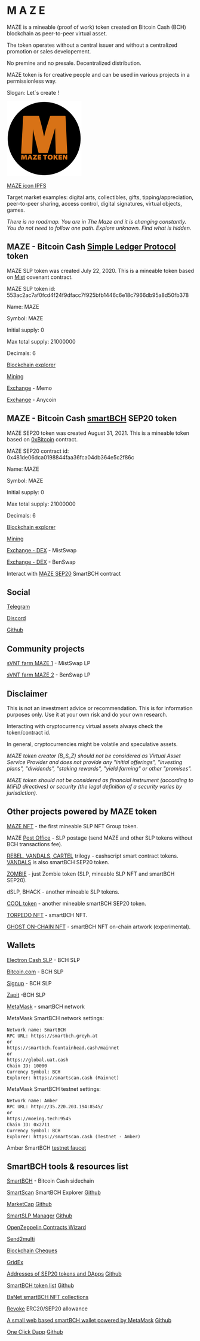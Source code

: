 # M A Z E

MAZE is a mineable (proof of work) token created on Bitcoin Cash (BCH) blockchain as peer-to-peer virtual asset.

The token operates without a central issuer and without a centralized promotion or sales developement.

No premine and no presale. Decentralized distribution.

MAZE token is for creative people and can be used in various projects in a permissionless way.

Slogan: Let`s create !

![MAZE icon](img/maze200.png)

[MAZE icon IPFS](https://gateway.pinata.cloud/ipfs/QmQtFFtwBfzNN5xjR4K7o8yiudK4FPhWMcsRM6pMg7WXFf)

Target market examples: digital arts, collectibles, gifts, tipping/appreciation, peer-to-peer sharing, access control, digital signatures, virtual objects, games.

_There is no roadmap. You are in The Maze and it is changing constantly. You do not need to follow one path. Explore unknown. Find what is hidden._

## MAZE - Bitcoin Cash [Simple Ledger Protocol](https://simpleledger.cash/) token

MAZE SLP token was created July 22, 2020. This is a mineable token based on [Mist](https://github.com/mazetoken/mminer/blob/main/Mistcoin-archive/Mistcoin.md) covenant contract.

MAZE SLP token id: 553ac2ac7af0fcd4f24f9dfacc7f925bfb1446c6e18c7966db95a8d50fb378

Name: MAZE

Symbol: MAZE

Initial supply: 0

Max total supply: 21000000

Decimals: 6

[Blockchain explorer](https://simpleledger.info/token/bb553ac2ac7af0fcd4f24f9dfacc7f925bfb1446c6e18c7966db95a8d50fb378)

[Mining](https://github.com/mazetoken/mminer)

[Exchange](https://memo.cash/token/bb553ac2ac7af0fcd4f24f9dfacc7f925bfb1446c6e18c7966db95a8d50fb378?for-sale) - Memo

[Exchange](https://anycoin.cash) - Anycoin

## MAZE - Bitcoin Cash [smartBCH](https://smartbch.org/) SEP20 token

MAZE SEP20 token was created August 31, 2021. This is a mineable token based on [0xBitcoin](https://0xbitcoin.org/#/) contract.

MAZE SEP20 contract id: 0x481de06dca0198844faa36fca04db364e5c2f86c

Name: MAZE

Symbol: MAZE

Initial supply: 0

Max total supply: 21000000

Decimals: 6

[Blockchain explorer](https://www.smartscan.cash/address/0x481de06dca0198844faa36fca04db364e5c2f86c)

[Mining](https://github.com/mazetoken/smartMaze)

[Exchange - DEX](https://mistswap.fi) - MistSwap

[Exchange - DEX](https://benswap.cash) - BenSwap


Interact with [MAZE SEP20](https://oneclickdapp.com/email-cosmos) SmartBCH contract


## Social

[Telegram](https://t.me/mazetokens)

[Discord](https://discord.gg/xkQGpqRwV2)

[Github](https://github.com/mazetoken)


## Community projects

[sVNT farm MAZE 1](https://svntfarm.netlify.app/farms/xMAZE-BCH) - MistSwap LP

[sVNT farm MAZE 2](https://svntfarm.netlify.app/farms/MAZE-BCH) - BenSwap LP


## Disclaimer

This is not an investment advice or recommendation. This is for information purposes only. Use it at your own risk and do your own research.

Interacting with cryptocurrency virtual assets always check the token/contract id.

In general, cryptocurrencies might be volatile and speculative assets.

_MAZE token creator (B_S_Z) should not be considered as Virtual Asset Service Provider and does not provide any "initial offerings", "investing plans", "dividends", "staking rewards", "yield farming" or other "promises"._

_MAZE token should not be considered as financial instrument (according to MiFID directives) or security (the legal definition of a security varies by jurisdiction)._


## Other projects powered by MAZE  token

[MAZE NFT](https://simpleledger.info/token/8678ad8c66cdcbdbb6e8f610fda055458b096c0f09a7fb6a18fe098343411f21) - the first mineable SLP NFT Group token.

MAZE [Post Office](https://mazepostage.herokuapp.com/) - SLP postage (send MAZE and other SLP tokens without BCH transactions fee).

[REBEL, VANDALS, CARTEL](https://github.com/mazetoken/SLP-smart-contract-tokens) trilogy - cashscript smart contract tokens. [VANDALS](https://vandalstoken.onuniverse.com) is also smartBCH SEP20 token.

[ZOMBIE](https://zombies.onuniverse.com) - just Zombie token (SLP, mineable SLP NFT and smartBCH SEP20).

dSLP, BHACK - another mineable SLP tokens.

[COOL token](https://github.com/mazetoken/cooltoken) - another mineable smartBCH SEP20 token.

[TORPEDO NFT](https://mazetoken.github.io/torpedoNFT) - smartBCH NFT.

[GHOST ON-CHAIN NFT](https://mazetoken.github.io/ghost) - smartBCH NFT on-chain artwork (experimental).


## Wallets

[Electron Cash SLP](https://github.com/simpleledger/Electron-Cash-SLP/releases/download/3.6.7-dev6/Electron-Cash-SLP-3.6.7-dev6-setup.exe) - BCH SLP

[Bitcoin.com](https://wallet.bitcoin.com/) - BCH SLP

[Signup](https://wallet.signup.cash/) - BCH SLP

[Zapit](https://zapit.io/) -BCH SLP

[MetaMask](https://metamask.io/) - smartBCH network

MetaMask SmartBCH network settings:

```
Network name: SmartBCH
RPC URL: https://smartbch.greyh.at
or
https://smartbch.fountainhead.cash/mainnet
or
https://global.uat.cash
Chain ID: 10000
Currency Symbol: BCH
Explorer: https://smartscan.cash (Mainnet)

```

MetaMask SmartBCH testnet settings:

```
Network name: Amber
RPC URL: http://35.220.203.194:8545/
or
https://moeing.tech:9545
Chain ID: 0x2711
Currency Symbol: BCH
Explorer: https://smartscan.cash (Testnet - Amber)

```

Amber SmartBCH [testnet faucet](http://34.92.246.27:8080/faucet)


## SmartBCH tools & resources list

[SmartBCH](https://smartbch.org) - Bitcoin Cash sidechain

[SmartScan](https://smartscan.cash) SmartBCH Explorer [Github](https://github.com/jay-bch/smartbch-explorer)

[MarketCap](https://marketcap.cash) [Github](https://github.com/MarketCap-Cash/SmartBCH-Token-List)

[SmartSLP Manager](https://smartbch.fountainhead.cash/smartslp/) [Github](https://github.com/blockparty-sh/smartSLP-manager)

[OpenZeppelin Contracts Wizard](https://wizard.openzeppelin.com/)

[Send2multi](https://send2multi.github.io/)

[Blockchain Cheques](https://www.checkbook.cash/)

[GridEx](https://www.gridex.cash/)

[Addresses of SEP20 tokens and DApps](https://sep20tokens.github.io) [Github](https://github.com/sep20tokens/sep20tokens.github.io)

[SmartBCH token list](https://zh.thedev.id/sep20tokens) [Github](https://github.com/zh/smartbch-token-list)

[BaNet smartBCH NFT collections ](https://ba.net/amkt-smartbch/collections.html)

[Revoke](https://revoke.cash/) ERC20/SEP20 allowance

[A small web based smartBCH wallet powered by MetaMask](https://smartmask.cash) [Github](https://github.com/zquestz/smartmask)

[One Click Dapp](https://oneclickdapp.com/) [Github](https://github.com/oneclickdapp/)